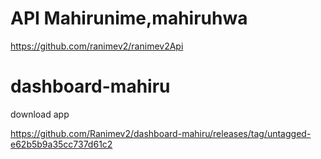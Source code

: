 # API Mahirunime,mahiruhwa

https://github.com/ranimev2/ranimev2Api

# dashboard-mahiru

download app 

https://github.com/Ranimev2/dashboard-mahiru/releases/tag/untagged-e62b5b9a35cc737d61c2
